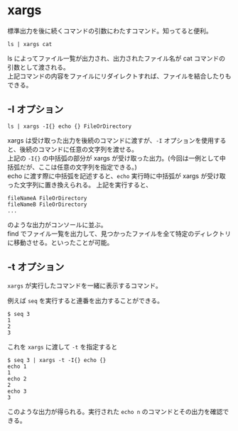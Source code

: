 # xargs

標準出力を後に続くコマンドの引数にわたすコマンド。知ってると便利。

`ls | xargs cat`

ls によってファイル一覧が出力され、出力されたファイル名が cat コマンドの引数として渡される。  
上記コマンドの内容をファイルにリダイレクトすれば、ファイルを結合したりもできる。

## -I オプション

`ls | xargs -I{} echo {} FileOrDirectory`

xargs は受け取った出力を後続のコマンドに渡すが、`-I` オプションを使用すると、後続のコマンドに任意の文字列を渡せる。  
上記の `-I{}` の中括弧の部分が xargs が受け取った出力。(今回は一例として中括弧だが、ここは任意の文字列を指定できる。)  
echo に渡す際に中括弧を記述すると、`echo` 実行時に中括弧が xargs が受け取った文字列に置き換えられる。
上記を実行すると、

```
fileNameA FileOrDirectory
fileNameB FileOrDirectory
...
```

のような出力がコンソールに並ぶ。  
find でファイル一覧を出力して、見つかったファイルを全て特定のディレクトリに移動させる。といったことが可能。

## -t オプション

`xargs` が実行したコマンドを一緒に表示するコマンド。

例えば `seq` を実行すると連番を出力することができる。

	$ seq 3
	1
	2
	3

これを `xargs` に渡して `-t` を指定すると

	$ seq 3 | xargs -t -I{} echo {}
	echo 1
	1
	echo 2
	2
	echo 3
	3

このような出力が得られる。実行された `echo n` のコマンドとその出力を確認できる。
